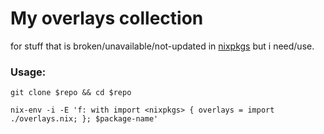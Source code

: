 # My overlays collection

for stuff that is broken/unavailable/not-updated in [nixpkgs](https://github.com/nixos/nixpkgs) but i need/use.

### Usage: 

```
git clone $repo && cd $repo
```
```
nix-env -i -E 'f: with import <nixpkgs> { overlays = import ./overlays.nix; }; $package-name'
```
